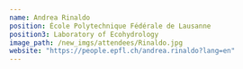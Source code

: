 ```yaml
---
name: Andrea Rinaldo
position: École Polytechnique Fédérale de Lausanne
position3: Laboratory of Ecohydrology
image_path: /new_imgs/attendees/Rinaldo.jpg
website: "https://people.epfl.ch/andrea.rinaldo?lang=en"
---
```


